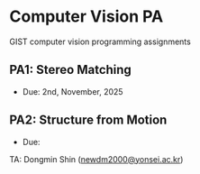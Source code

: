 # Computer Vision PA

GIST computer vision programming assignments

## PA1: Stereo Matching
- Due: 2nd, November, 2025

## PA2: Structure from Motion
- Due: 

TA: Dongmin Shin (newdm2000@yonsei.ac.kr)
